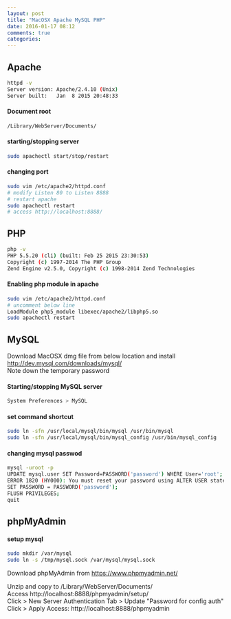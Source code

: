 ```yaml
---
layout: post
title: "MacOSX Apache MySQL PHP"
date: 2016-01-17 08:12
comments: true
categories: 
---
```

## Apache

````sh
httpd -v
Server version: Apache/2.4.10 (Unix)
Server built:   Jan  8 2015 20:48:33
````

#### Document root

````sh
/Library/WebServer/Documents/
````

#### starting/stopping server

```sh
sudo apachectl start/stop/restart
```

#### changing port

````sh
sudo vim /etc/apache2/httpd.conf
# modify Listen 80 to Listen 8888
# restart apache
sudo apachectl restart
# access http://localhost:8888/
````

## PHP

```` sh
php -v
PHP 5.5.20 (cli) (built: Feb 25 2015 23:30:53) 
Copyright (c) 1997-2014 The PHP Group
Zend Engine v2.5.0, Copyright (c) 1998-2014 Zend Technologies
````

#### Enabling php module in apache

````sh
sudo vim /etc/apache2/httpd.conf
# uncomment below line
LoadModule php5_module libexec/apache2/libphp5.so
sudo apachectl restart
````

## MySQL

Download MacOSX dmg file from below location and install http://dev.mysql.com/downloads/mysql/   
Note down the temporary password

#### Starting/stopping MySQL server
````sh
System Preferences > MySQL
````

#### set command shortcut
````sh
sudo ln -sfn /usr/local/mysql/bin/mysql /usr/bin/mysql
sudo ln -sfn /usr/local/mysql/bin/mysql_config /usr/bin/mysql_config
````

#### changing mysql passwod
````sh
mysql -uroot -p
UPDATE mysql.user SET Password=PASSWORD('password') WHERE User='root';
ERROR 1820 (HY000): You must reset your password using ALTER USER statement before executing this statement.
SET PASSWORD = PASSWORD('password');
FLUSH PRIVILEGES; 
quit
````


## phpMyAdmin

#### setup mysql 
````sh
sudo mkdir /var/mysql
sudo ln -s /tmp/mysql.sock /var/mysql/mysql.sock
````

Download phpMyAdmin from https://www.phpmyadmin.net/ 

Unzip and copy to /Library/WebServer/Documents/  
Access http://localhost:8888/phpmyadmin/setup/  
Click > New Server
Authentication Tab > Update "Password for config auth"  
Click > Apply
Access: http://localhost:8888/phpmyadmin  

